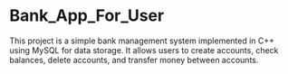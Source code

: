 # Bank_App_For_User
This project is a simple bank management system implemented in C++ using MySQL for data storage. It allows users to create accounts, check balances, delete accounts, and transfer money between accounts.

